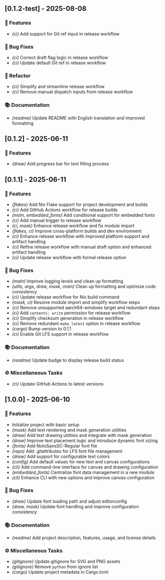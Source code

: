 ## [0.1.2-test] - 2025-08-08

### 🚀 Features

- *(ci)* Add support for Git ref input in release workflow

### 🐛 Bug Fixes

- *(ci)* Correct draft flag logic in release workflow
- *(ci)* Update default Git ref in release workflow

### 🚜 Refactor

- *(ci)* Simplify and streamline release workflow
- *(ci)* Remove manual dispatch inputs from release workflow

### 📚 Documentation

- *(readme)* Update README with English translation and improved formatting
## [0.1.2] - 2025-06-11

### 🚀 Features

- *(draw)* Add progress bar for text filling process
## [0.1.1] - 2025-06-11

### 🚀 Features

- *(flakes)* Add Nix Flake support for project development and builds
- *(ci)* Add GitHub Actions workflow for release builds
- *(main, embedded_fonts)* Add conditional support for embedded fonts
- *(ci)* Add manual trigger to release workflow
- *(ci, mask)* Enhance release workflow and fix module import
- *(flakes, ci)* Improve cross-platform builds and dev environment
- *(ci)* Enhance release workflow with improved platform support and artifact handling
- *(ci)* Refine release workflow with manual draft option and enhanced artifact handling
- *(ci)* Update release workflow with formal release option

### 🐛 Bug Fixes

- *(main)* Improve logging levels and clean up formatting
- *(utils, args, draw, mask, main)* Clean up formatting and optimize code consistency
- *(ci)* Update release workflow for Nix build command
- *(mask, ci)* Resolve module import and simplify workflow steps
- *(ci)* Remove unsupported aarch64-windows target and redundant steps
- *(ci)* Add `contents: write` permission for release workflow
- *(ci)* Simplify checksum generation in release workflow
- *(ci)* Remove redundant `make_latest` option in release workflow
- *(cargo)* Bump version to 0.1.1
- *(ci)* Enable Git LFS support in release workflow

### 📚 Documentation

- *(readme)* Update badge to display release build status

### ⚙️ Miscellaneous Tasks

- *(ci)* Update GitHub Actions to latest versions
## [1.0.0] - 2025-06-10

### 🚀 Features

- Initialize project with basic setup
- *(mask)* Add text rendering and mask generation utilities
- *(draw)* Add text drawing utilities and integrate with mask generation
- *(draw)* Improve text placement logic and introduce dynamic font sizing
- *(fonts)* Add NotoSansSC-Regular font file
- *(repo)* Add .gitattributes for LFS font file management
- *(draw)* Add support for configurable text colors
- *(config)* Add default values for new text and canvas configurations
- *(cli)* Add command-line interface for canvas and drawing configuration
- *(embedded_fonts)* Centralize font data management in a new module
- *(cli)* Enhance CLI with new options and improve canvas configuration

### 🐛 Bug Fixes

- *(draw)* Update font loading path and adjust editorconfig
- *(draw, mask)* Update font handling and improve configuration consistency

### 📚 Documentation

- *(readme)* Add project description, features, usage, and license details

### ⚙️ Miscellaneous Tasks

- *(gitignore)* Update gitignore for SVG and PNG assets
- *(gitignore)* Remove `python` from ignore list
- *(cargo)* Update project metadata in Cargo.toml
